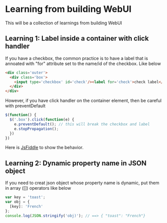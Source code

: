 # Learning from building WebUI

This will be a collection of learnings from building WebUI

## Learning 1: Label inside a container with click handler

If you have a checkbox, the common practice is to have a label that is annoated with "for" attribute set to the name/id of the checkbox. Like below


``` html
<div class='outer'>
  <div class='box'>
    <input type='checkbox' id='check'/><label for='check'>check label</label>
  </div>
</div>
```

However, if you have click handler on the container element, then be careful with preventDefault

``` javascript
$(function() {
  $('.box').click(function(e) {
    e.preventDefault(); // this will break the checkbox and label
    e.stopPropagation();
  })
})
```

Here is [JsFiddle](https://jsfiddle.net/23LupeLk/2/) to show the behavior.

## Learning 2: Dynamic property name in JSON object

If you need to creat json object whose property name is dynamic, put them in array ([]) operators like below

``` javascript
var key = 'toast';
var obj = {
  [key]: 'French'
};
console.log(JSON.stringify('obj)'); // ==> { "toast": "French"}



